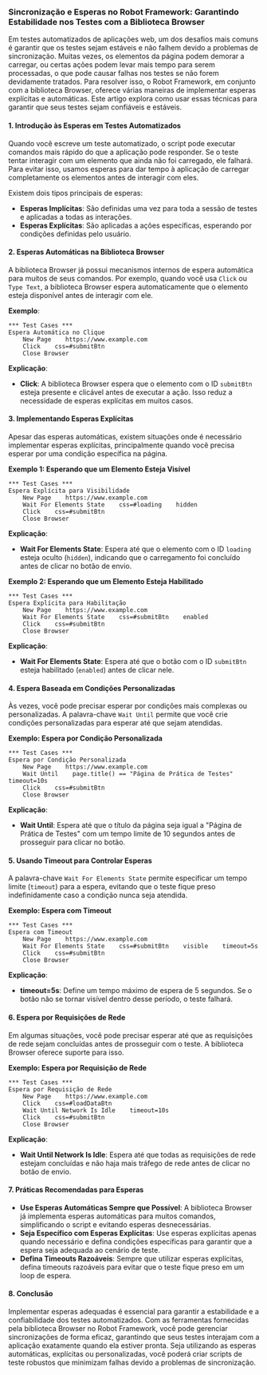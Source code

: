 ### Sincronização e Esperas no Robot Framework: Garantindo Estabilidade nos Testes com a Biblioteca Browser

Em testes automatizados de aplicações web, um dos desafios mais comuns é garantir que os testes sejam estáveis e não falhem devido a problemas de sincronização. Muitas vezes, os elementos da página podem demorar a carregar, ou certas ações podem levar mais tempo para serem processadas, o que pode causar falhas nos testes se não forem devidamente tratados. Para resolver isso, o Robot Framework, em conjunto com a biblioteca Browser, oferece várias maneiras de implementar esperas explícitas e automáticas. Este artigo explora como usar essas técnicas para garantir que seus testes sejam confiáveis e estáveis.

#### 1. Introdução às Esperas em Testes Automatizados

Quando você escreve um teste automatizado, o script pode executar comandos mais rápido do que a aplicação pode responder. Se o teste tentar interagir com um elemento que ainda não foi carregado, ele falhará. Para evitar isso, usamos esperas para dar tempo à aplicação de carregar completamente os elementos antes de interagir com eles.

Existem dois tipos principais de esperas:
- **Esperas Implícitas**: São definidas uma vez para toda a sessão de testes e aplicadas a todas as interações.
- **Esperas Explícitas**: São aplicadas a ações específicas, esperando por condições definidas pelo usuário.

#### 2. Esperas Automáticas na Biblioteca Browser

A biblioteca Browser já possui mecanismos internos de espera automática para muitos de seus comandos. Por exemplo, quando você usa `Click` ou `Type Text`, a biblioteca Browser espera automaticamente que o elemento esteja disponível antes de interagir com ele.

**Exemplo**:
```robot
*** Test Cases ***
Espera Automática no Clique
    New Page    https://www.example.com
    Click    css=#submitBtn
    Close Browser
```

**Explicação**:
- **Click**: A biblioteca Browser espera que o elemento com o ID `submitBtn` esteja presente e clicável antes de executar a ação. Isso reduz a necessidade de esperas explícitas em muitos casos.

#### 3. Implementando Esperas Explícitas

Apesar das esperas automáticas, existem situações onde é necessário implementar esperas explícitas, principalmente quando você precisa esperar por uma condição específica na página.

**Exemplo 1: Esperando que um Elemento Esteja Visível**
```robot
*** Test Cases ***
Espera Explícita para Visibilidade
    New Page    https://www.example.com
    Wait For Elements State    css=#loading    hidden
    Click    css=#submitBtn
    Close Browser
```

**Explicação**:
- **Wait For Elements State**: Espera até que o elemento com o ID `loading` esteja oculto (`hidden`), indicando que o carregamento foi concluído antes de clicar no botão de envio.

**Exemplo 2: Esperando que um Elemento Esteja Habilitado**
```robot
*** Test Cases ***
Espera Explícita para Habilitação
    New Page    https://www.example.com
    Wait For Elements State    css=#submitBtn    enabled
    Click    css=#submitBtn
    Close Browser
```

**Explicação**:
- **Wait For Elements State**: Espera até que o botão com o ID `submitBtn` esteja habilitado (`enabled`) antes de clicar nele.

#### 4. Espera Baseada em Condições Personalizadas

Às vezes, você pode precisar esperar por condições mais complexas ou personalizadas. A palavra-chave `Wait Until` permite que você crie condições personalizadas para esperar até que sejam atendidas.

**Exemplo: Espera por Condição Personalizada**
```robot
*** Test Cases ***
Espera por Condição Personalizada
    New Page    https://www.example.com
    Wait Until    page.title() == "Página de Prática de Testes"    timeout=10s
    Click    css=#submitBtn
    Close Browser
```

**Explicação**:
- **Wait Until**: Espera até que o título da página seja igual a "Página de Prática de Testes" com um tempo limite de 10 segundos antes de prosseguir para clicar no botão.

#### 5. Usando Timeout para Controlar Esperas

A palavra-chave `Wait For Elements State` permite especificar um tempo limite (`timeout`) para a espera, evitando que o teste fique preso indefinidamente caso a condição nunca seja atendida.

**Exemplo: Espera com Timeout**
```robot
*** Test Cases ***
Espera com Timeout
    New Page    https://www.example.com
    Wait For Elements State    css=#submitBtn    visible    timeout=5s
    Click    css=#submitBtn
    Close Browser
```

**Explicação**:
- **timeout=5s**: Define um tempo máximo de espera de 5 segundos. Se o botão não se tornar visível dentro desse período, o teste falhará.

#### 6. Espera por Requisições de Rede

Em algumas situações, você pode precisar esperar até que as requisições de rede sejam concluídas antes de prosseguir com o teste. A biblioteca Browser oferece suporte para isso.

**Exemplo: Espera por Requisição de Rede**
```robot
*** Test Cases ***
Espera por Requisição de Rede
    New Page    https://www.example.com
    Click    css=#loadDataBtn
    Wait Until Network Is Idle    timeout=10s
    Click    css=#submitBtn
    Close Browser
```

**Explicação**:
- **Wait Until Network Is Idle**: Espera até que todas as requisições de rede estejam concluídas e não haja mais tráfego de rede antes de clicar no botão de envio.

#### 7. Práticas Recomendadas para Esperas

- **Use Esperas Automáticas Sempre que Possível**: A biblioteca Browser já implementa esperas automáticas para muitos comandos, simplificando o script e evitando esperas desnecessárias.
- **Seja Específico com Esperas Explícitas**: Use esperas explícitas apenas quando necessário e defina condições específicas para garantir que a espera seja adequada ao cenário de teste.
- **Defina Timeouts Razoáveis**: Sempre que utilizar esperas explícitas, defina timeouts razoáveis para evitar que o teste fique preso em um loop de espera.

#### 8. Conclusão

Implementar esperas adequadas é essencial para garantir a estabilidade e a confiabilidade dos testes automatizados. Com as ferramentas fornecidas pela biblioteca Browser no Robot Framework, você pode gerenciar sincronizações de forma eficaz, garantindo que seus testes interajam com a aplicação exatamente quando ela estiver pronta. Seja utilizando as esperas automáticas, explícitas ou personalizadas, você poderá criar scripts de teste robustos que minimizam falhas devido a problemas de sincronização.